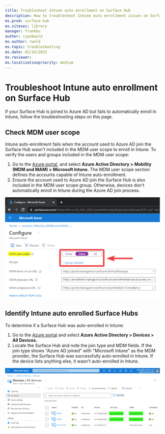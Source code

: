 ```yaml
---
title: Troubleshoot Intune auto enrollment on Surface Hub
description: How to troubleshoot Intune auto enrollment issues on Surface Hub
ms.prod: surface-hub
ms.sitesec: library
manager: frankbu
author: ryanbwold
ms.author: rwold
ms.topic: troubleshooting
ms.date: 02/24/2023
ms.reviewer: 
ms.localizationpriority: medium
---
```


# Troubleshoot Intune auto enrollment on Surface Hub

If your Surface Hub is joined to Azure AD but fails to automatically enroll in Intune, follow the troubleshooting steps on this page.

## Check MDM user scope

Intune auto-enrollment fails when the account used to Azure AD join the Surface Hub wasn't included in the MDM user scope to enroll in Intune. To verify the users and groups included in the MDM user scope:

1. Go to the [Azure portal](https://portal.azure.com/), and select **Azure Active Directory > Mobility (MDM and MAM) > Microsoft Intune.** The MDM user scope section defines the accounts capable of Intune auto-enrollment.
2. Ensure the account used to Azure AD join the Surface Hub is also included in the MDM user scope group. Otherwise, devices don't automatically enroll in Intune during the Azure AD join process.

![MDM user scope settings within Azure.](images/intune-auto-enroll-1.png)

## Identify Intune auto enrolled Surface Hubs

To determine if a Surface Hub was auto-enrolled in Intune:

1. Go to the [Azure portal](https://portal.azure.com/) and select **Azure Active Directory > Devices > All Devices.**
2. Locate the Surface Hub and note the join type and MDM fields. If the join type shows "Azure AD joined" with "Microsoft Intune" as the MDM provider, the Surface Hub was successfully auto-enrolled in Intune. If the device lists anything else, it wasn't auto-enrolled in Intune.

![Image that confirms Surface Hub was Intune auto-enrolled.](images/intune-auto-enroll-2.png)
